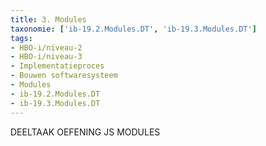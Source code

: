 ```yaml
---
title: 3. Modules
taxonomie: ['ib-19.2.Modules.DT', 'ib-19.3.Modules.DT']
tags:
- HBO-i/niveau-2
- HBO-i/niveau-3
- Implementatieproces
- Bouwen softwaresysteem
- Modules
- ib-19.2.Modules.DT
- ib-19.3.Modules.DT
---
```

DEELTAAK OEFENING JS MODULES